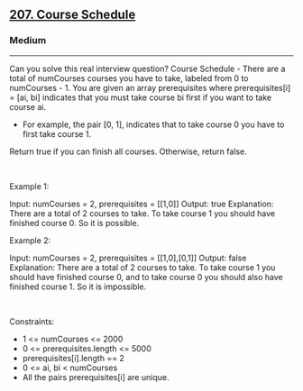 <h2><a href="https://leetcode.com/problems/course-schedule/">207. Course Schedule</a></h2><h3>Medium</h3><hr>Can you solve this real interview question? Course Schedule - There are a total of numCourses courses you have to take, labeled from 0 to numCourses - 1. You are given an array prerequisites where prerequisites[i] = [ai, bi] indicates that you must take course bi first if you want to take course ai.

 * For example, the pair [0, 1], indicates that to take course 0 you have to first take course 1.

Return true if you can finish all courses. Otherwise, return false.

 

Example 1:


Input: numCourses = 2, prerequisites = [[1,0]]
Output: true
Explanation: There are a total of 2 courses to take. 
To take course 1 you should have finished course 0. So it is possible.


Example 2:


Input: numCourses = 2, prerequisites = [[1,0],[0,1]]
Output: false
Explanation: There are a total of 2 courses to take. 
To take course 1 you should have finished course 0, and to take course 0 you should also have finished course 1. So it is impossible.


 

Constraints:

 * 1 <= numCourses <= 2000
 * 0 <= prerequisites.length <= 5000
 * prerequisites[i].length == 2
 * 0 <= ai, bi < numCourses
 * All the pairs prerequisites[i] are unique.